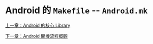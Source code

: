 # Android 的 `Makefile` -- `Android.mk`

[上一章：Android 的核心 Library](/ch8_android_core_libraries)


[下一章：Android 開機流程概觀](/ch10_android_bootup_progress)

